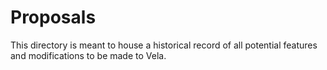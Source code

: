 # Proposals

This directory is meant to house a historical record of all potential features and modifications to be made to Vela.
